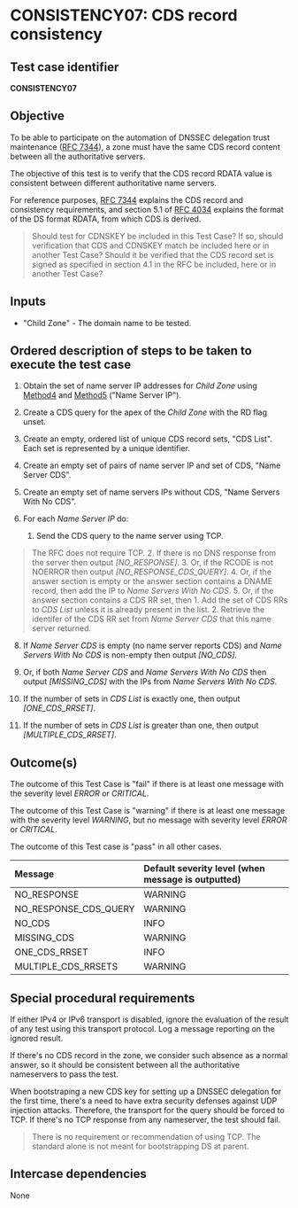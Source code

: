 # CONSISTENCY07: CDS record consistency

## Test case identifier

**CONSISTENCY07**

## Objective

To be able to participate on the automation of DNSSEC delegation trust
maintenance ([RFC 7344]), a zone must have the same CDS record content
between all the authoritative servers.

The objective of this test is to verify that the CDS record RDATA value
is consistent between different authoritative name servers.

For reference purposes, [RFC 7344] explains the CDS record and consistency 
requirements, and section 5.1 of [RFC 4034] explains the format
of the DS format RDATA, from which CDS is derived.

>
> Should test for CDNSKEY be included in this Test Case?
> If so, should verification that CDS and CDNSKEY match be included here
> or in another Test Case?
> Should it be verified that the CDS record set is signed as specified
> in section 4.1 in the RFC be included, here or in another Test Case?
>

## Inputs

* "Child Zone" - The domain name to be tested.

## Ordered description of steps to be taken to execute the test case

1. Obtain the set of name server IP addresses for *Child Zone* using 
   [Method4] and [Method5] ("Name Server IP").

3. Create a CDS query for the apex of the *Child Zone* with the RD
   flag unset.

4. Create an empty, ordered list of unique CDS record sets, 
   "CDS List". Each set is represented by a unique identifier.

5. Create an empty set of pairs of name server IP and set of CDS, 
   "Name Server CDS".

6. Create an empty set of name servers IPs without CDS, "Name Servers 
   With No CDS".

7. For each *Name Server IP* do:

     1. Send the CDS query to the name server using TCP.
> The RFC does not require TCP.
     2. If there is no DNS response from the server then
        output *[NO_RESPONSE]*.
     3. Or, if the RCODE is not NOERROR then output 
        *[NO_RESPONSE_CDS_QUERY]*.
     4. Or, if the answer section is empty or the answer section contains
        a DNAME record, then add the IP to *Name Servers With No CDS*.
     5. Or, if the answer section contains a CDS RR set, then
        1. Add the set of CDS RRs to *CDS List* unless it is already present
           in the list.
        2. Retrieve the identifer of the CDS RR set from *Name Server CDS*
           that this name server returned.

8. If *Name Server CDS* is empty (no name server reports CDS) and
   *Name Servers With No CDS* is non-empty then output *[NO_CDS]*.

9. Or, if both *Name Server CDS* and *Name Servers With No CDS* then
   output *[MISSING_CDS]* with the IPs from *Name Servers With No CDS*.

10. If the number of sets in *CDS List* is exactly one, then output
    *[ONE_CDS_RRSET]*.

11. If the number of sets in *CDS List* is greater than one, then output
    *[MULTIPLE_CDS_RRSET]*.

## Outcome(s)

The outcome of this Test Case is "fail" if there is at least one message
with the severity level *ERROR* or *CRITICAL*.

The outcome of this Test Case is "warning" if there is at least one message
with the severity level *WARNING*, but no message with severity level
*ERROR* or *CRITICAL*.

The outcome of this Test case is "pass" in all other cases.

Message                           | Default severity level (when message is outputted)
:---------------------------------|:-----------------------------------
NO_RESPONSE                       | WARNING
NO_RESPONSE_CDS_QUERY             | WARNING
NO_CDS                            | INFO
MISSING_CDS                       | WARNING
ONE_CDS_RRSET                     | INFO
MULTIPLE_CDS_RRSETS               | WARNING


## Special procedural requirements	

If either IPv4 or IPv6 transport is disabled, ignore the evaluation of the
result of any test using this transport protocol. Log a message reporting
on the ignored result.

If there's no CDS record in the zone, we consider such absence as a normal
answer, so it should be consistent between all the authoritative
nameservers to pass the test.

When bootstraping a new CDS key for setting up a DNSSEC delegation for
the first time, there's a need to have extra security defenses against
UDP injection attacks. Therefore, the transport for the query should be
forced to TCP. If there's no TCP response from any nameserver, the test
should fail.

> There is no requirement or recommendation of using TCP. The standard alone
> is not meant for bootstrapping DS at parent.

## Intercase dependencies

None

[RFC 7344]: https://tools.ietf.org/html/rfc7344
[RFC 4034]: https://tools.ietf.org/html/rfc4034
[Method4]: ../Methods.md#method-4-obtain-glue-address-records-from-parent
[Method5]: ../Methods.md#method-5-obtain-the-name-server-address-records-from-child




